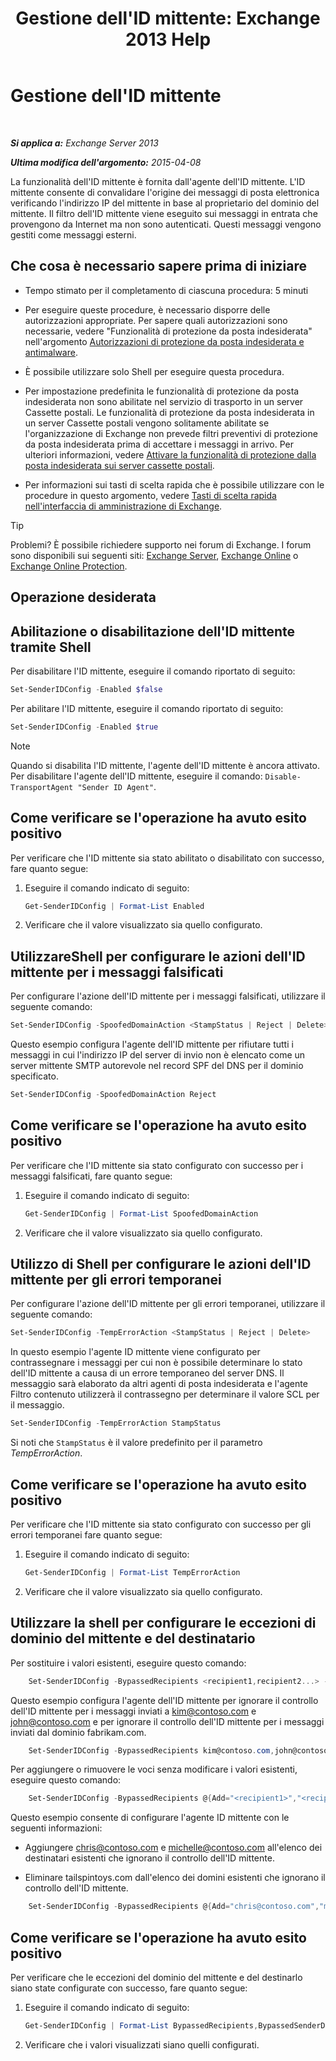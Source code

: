 ﻿---
title: "Gestione dell'ID mittente: Exchange 2013 Help"
TOCTitle: Gestione dell'ID mittente
ms:assetid: 2e7b646a-8a66-4be7-a7c1-0bd43bb79a5b
ms:mtpsurl: https://technet.microsoft.com/it-it/library/Aa997136(v=EXCHG.150)
ms:contentKeyID: 50480255
ms.date: 05/22/2018
mtps_version: v=EXCHG.150
ms.translationtype: MT
---

# Gestione dell'ID mittente

 

_**Si applica a:** Exchange Server 2013_

_**Ultima modifica dell'argomento:** 2015-04-08_

La funzionalità deIl'ID mittente è fornita dall'agente dell'ID mittente. L'ID mittente consente di convalidare l'origine dei messaggi di posta elettronica verificando l'indirizzo IP del mittente in base al proprietario del dominio del mittente. Il filtro dell'ID mittente viene eseguito sui messaggi in entrata che provengono da Internet ma non sono autenticati. Questi messaggi vengono gestiti come messaggi esterni.

## Che cosa è necessario sapere prima di iniziare

  - Tempo stimato per il completamento di ciascuna procedura: 5 minuti

  - Per eseguire queste procedure, è necessario disporre delle autorizzazioni appropriate. Per sapere quali autorizzazioni sono necessarie, vedere "Funzionalità di protezione da posta indesiderata" nell'argomento [Autorizzazioni di protezione da posta indesiderata e antimalware](anti-spam-and-anti-malware-permissions-exchange-2013-help.md).

  - È possibile utilizzare solo Shell per eseguire questa procedura.

  - Per impostazione predefinita le funzionalità di protezione da posta indesiderata non sono abilitate nel servizio di trasporto in un server Cassette postali. Le funzionalità di protezione da posta indesiderata in un server Cassette postali vengono solitamente abilitate se l'organizzazione di Exchange non prevede filtri preventivi di protezione da posta indesiderata prima di accettare i messaggi in arrivo. Per ulteriori informazioni, vedere [Attivare la funzionalità di protezione dalla posta indesiderata sui server cassette postali](enable-anti-spam-functionality-on-mailbox-servers-exchange-2013-help.md).

  - Per informazioni sui tasti di scelta rapida che è possibile utilizzare con le procedure in questo argomento, vedere [Tasti di scelta rapida nell'interfaccia di amministrazione di Exchange](keyboard-shortcuts-in-the-exchange-admin-center-exchange-online-protection-help.md).


> [!TIP]
> Problemi? È possibile richiedere supporto nei forum di Exchange. I forum sono disponibili sui seguenti siti: <A href="https://go.microsoft.com/fwlink/p/?linkid=60612">Exchange Server</A>, <A href="https://go.microsoft.com/fwlink/p/?linkid=267542">Exchange Online</A> o <A href="https://go.microsoft.com/fwlink/p/?linkid=285351">Exchange Online Protection</A>.



## Operazione desiderata

## Abilitazione o disabilitazione dell'ID mittente tramite Shell

Per disabilitare l'ID mittente, eseguire il comando riportato di seguito:

```powershell
Set-SenderIDConfig -Enabled $false
```

Per abilitare l'ID mittente, eseguire il comando riportato di seguito:

```powershell
Set-SenderIDConfig -Enabled $true
```


> [!NOTE]
> Quando si disabilita l'ID mittente, l'agente dell'ID mittente è ancora attivato. Per disabilitare l'agente dell'ID mittente, eseguire il comando: <CODE>Disable-TransportAgent "Sender ID Agent"</CODE>.



## Come verificare se l'operazione ha avuto esito positivo

Per verificare che l'ID mittente sia stato abilitato o disabilitato con successo, fare quanto segue:

1.  Eseguire il comando indicato di seguito:
    
    ```powershell
    Get-SenderIDConfig | Format-List Enabled
    ```

2.  Verificare che il valore visualizzato sia quello configurato.

## UtilizzareShell per configurare le azioni dell'ID mittente per i messaggi falsificati

Per configurare l'azione dell'ID mittente per i messaggi falsificati, utilizzare il seguente comando:

```powershell
Set-SenderIDConfig -SpoofedDomainAction <StampStatus | Reject | Delete>
```

Questo esempio configura l'agente dell'ID mittente per rifiutare tutti i messaggi in cui l'indirizzo IP del server di invio non è elencato come un server mittente SMTP autorevole nel record SPF del DNS per il dominio specificato.

```powershell
Set-SenderIDConfig -SpoofedDomainAction Reject
```

## Come verificare se l'operazione ha avuto esito positivo

Per verificare che l'ID mittente sia stato configurato con successo per i messaggi falsificati, fare quanto segue:

1.  Eseguire il comando indicato di seguito:
    
    ```powershell
    Get-SenderIDConfig | Format-List SpoofedDomainAction
    ```

2.  Verificare che il valore visualizzato sia quello configurato.

## Utilizzo di Shell per configurare le azioni dell'ID mittente per gli errori temporanei

Per configurare l'azione dell'ID mittente per gli errori temporanei, utilizzare il seguente comando:

```powershell
Set-SenderIDConfig -TempErrorAction <StampStatus | Reject | Delete>
```

In questo esempio l'agente ID mittente viene configurato per contrassegnare i messaggi per cui non è possibile determinare lo stato dell'ID mittente a causa di un errore temporaneo del server DNS. Il messaggio sarà elaborato da altri agenti di posta indesiderata e l'agente Filtro contenuto utilizzerà il contrassegno per determinare il valore SCL per il messaggio.

```powershell
Set-SenderIDConfig -TempErrorAction StampStatus
```

Si noti che `StampStatus` è il valore predefinito per il parametro *TempErrorAction*.

## Come verificare se l'operazione ha avuto esito positivo

Per verificare che l'ID mittente sia stato configurato con successo per gli errori temporanei fare quanto segue:

1.  Eseguire il comando indicato di seguito:
    
    ```powershell
    Get-SenderIDConfig | Format-List TempErrorAction
    ```

2.  Verificare che il valore visualizzato sia quello configurato.

## Utilizzare la shell per configurare le eccezioni di dominio del mittente e del destinatario

Per sostituire i valori esistenti, eseguire questo comando:
```powershell
    Set-SenderIDConfig -BypassedRecipients <recipient1,recipient2...> -BypassedSenderDomains <domain1,domain2...>
```

Questo esempio configura l'agente dell'ID mittente per ignorare il controllo dell'ID mittente per i messaggi inviati a kim@contoso.com e john@contoso.com e per ignorare il controllo dell'ID mittente per i messaggi inviati dal dominio fabrikam.com.
```powershell
    Set-SenderIDConfig -BypassedRecipients kim@contoso.com,john@contoso.com -BypassedSenderDomains fabrikam.com
```
Per aggiungere o rimuovere le voci senza modificare i valori esistenti, eseguire questo comando:
```powershell
    Set-SenderIDConfig -BypassedRecipients @{Add="<recipient1>","<recipient2>"...; Remove="<recipient1>","<recipient2>"...} -BypassedSenderDomains @{Add="<domain1>","<domain2>"...; Remove="<domain1>","<domain2>"...}
```
Questo esempio consente di configurare l'agente ID mittente con le seguenti informazioni:

  - Aggiungere chris@contoso.com e michelle@contoso.com all'elenco dei destinatari esistenti che ignorano il controllo dell'ID mittente.

  - Eliminare tailspintoys.com dall'elenco dei domini esistenti che ignorano il controllo dell'ID mittente.

<!-- end list -->
```powershell
    Set-SenderIDConfig -BypassedRecipients @{Add="chris@contoso.com","michelle@contoso.com"} -BypassedSenderDomains @{Remove="tailspintoys.com"}
```
## Come verificare se l'operazione ha avuto esito positivo

Per verificare che le eccezioni del dominio del mittente e del destinarlo siano state configurate con successo, fare quanto segue:

1.  Eseguire il comando indicato di seguito:
    
    ```powershell
    Get-SenderIDConfig | Format-List BypassedRecipients,BypassedSenderDomains
    ```

2.  Verificare che i valori visualizzati siano quelli configurati.

